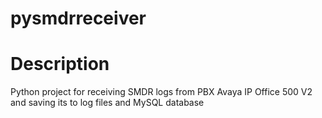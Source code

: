 # pysmdrreceiver

Description
===========

Python project for receiving SMDR logs from PBX Avaya IP Office 500 V2
and saving its to log files and MySQL database
